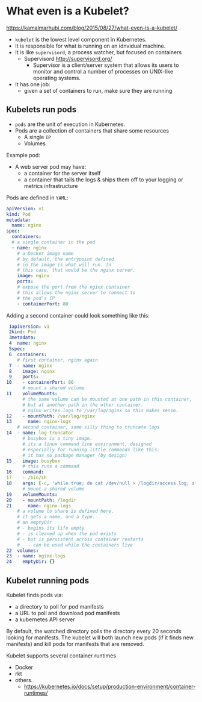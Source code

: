 # What even is a Kubelet?

https://kamalmarhubi.com/blog/2015/08/27/what-even-is-a-kubelet/

- `kubelet` is the lowest level component in Kubernetes.
- It is responsible for what is running on an idnvidual machine.
- It is like `supervisord`, a process watcher, but focused on containers
    - Supervisord http://supervisord.org/
        - Supervisor is a client/server system that allows its users to monitor 
          and control a number of processes on UNIX-like operating systems.
- It has one job:
    - given a set of containers to run, make sure they are running

## Kubelets run pods

- `pods` are the unit of execution in Kubernetes.
- Pods are a collection of containers that share some resources
    - A single `IP`
    - Volumes

Example pod:
- A web server pod may have:
    - a container for the server itself 
    - a container that tails the logs & ships them off to your 
      logging or metrics infrastructure

Pods are defined in `YAML`:

```yaml
apiVersion: v1
kind: Pod
metadata:
  name: nginx
spec:
  containers:
  # a single container in the pod
  - name: nginx
    # a Docker image name
    # by default, the entrypoint defined
    # in the image is what will run. In
    # this case, that would be the nginx server.
    image: nginx
    ports:
    # expose the port from the nginx container
    # this allows the nginx server to connect to 
    # the pod's IP
    - containerPort: 80
```
Adding a second container could look something like this:

```yaml
 1apiVersion: v1
 2kind: Pod
 3metadata:
 4  name: nginx
 5spec:
 6  containers:
    # first container, nginx again
 7  - name: nginx
 8    image: nginx
 9    ports:
10    - containerPort: 80
      # mount a shared volume
11    volumeMounts:
      # the same volume can be mounted at one path in this container,
      # but at another path in the other container.
      # nginx writes logs to /var/log/nginx so this makes sense.
12    - mountPath: /var/log/nginx
13      name: nginx-logs
    # second container, some silly thing to truncate logs
14  - name: log-truncator
      # busybox is a tiny image.
      # its a linux command line environment, designed 
      # especially for running little commands like this.
      # it has no package manager (by design)
15    image: busybox
      # this runs a command
16    command:
17    - /bin/sh
18    args: [-c, 'while true; do cat /dev/null > /logdir/access.log; sleep 10; done']
      # mount a shared volume
19    volumeMounts:
20    - mountPath: /logdir
21      name: nginx-logs
    # a volume to share is defined here.
    # it gets a name, and a type.
    # an emptyDir 
    # - begins its life empty
    # - is cleaned up when the pod exists
    # - but is persistent across container restarts
    #   - can be used while the containers live 
22  volumes:
23  - name: nginx-logs
24    emptyDir: {}
```

## Kubelet running pods

Kubelet finds pods via:
- a directory to poll for pod manifests
- a URL to poll and download pod manifests
- a kubernetes API server

By default, the watched directory polls the directory every 20 seconds looking for manifests.
The kubelet will both launch new pods (if it finds new manifests) and kill 
pods for manifests that are removed.

Kubelet supports several container runtimes
- Docker
- rkt
- others.
    - https://kubernetes.io/docs/setup/production-environment/container-runtimes/

